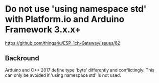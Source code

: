 # Do not use 'using namespace std' with Platform.io and Arduino Framework 3.x.x+

<https://github.com/things4u/ESP-1ch-Gateway/issues/82>

## Backround

Arduino and C++ 2017 define type 'byte' differently and conflictingly. This can only be avoided if 'using namespace std' is not used.